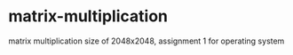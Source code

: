 # matrix-multiplication
 matrix multiplication size of 2048x2048, assignment 1 for operating system
